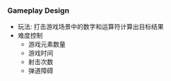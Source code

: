 ### Gameplay Design
- 玩法: 打击游戏场景中的数字和运算符计算出目标结果
- 难度控制
    - 游戏元素数量 
    - 游戏时间
    - 射击次数
    - 弹道障碍